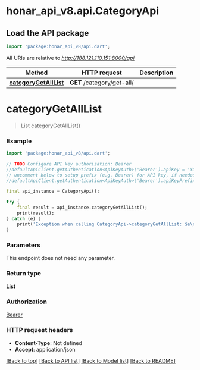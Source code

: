 # honar_api_v8.api.CategoryApi

## Load the API package

```dart
import 'package:honar_api_v8/api.dart';
```

All URIs are relative to *http://188.121.110.151:8000/api*

Method | HTTP request | Description
------------- | ------------- | -------------
[**categoryGetAllList**](CategoryApi.md#categorygetalllist) | **GET** /category/get-all/ |

# **categoryGetAllList**

> List<Category> categoryGetAllList()

### Example

```dart
import 'package:honar_api_v8/api.dart';

// TODO Configure API key authorization: Bearer
//defaultApiClient.getAuthentication<ApiKeyAuth>('Bearer').apiKey = 'YOUR_API_KEY';
// uncomment below to setup prefix (e.g. Bearer) for API key, if needed
//defaultApiClient.getAuthentication<ApiKeyAuth>('Bearer').apiKeyPrefix = 'Bearer';

final api_instance = CategoryApi();

try {
    final result = api_instance.categoryGetAllList();
    print(result);
} catch (e) {
    print('Exception when calling CategoryApi->categoryGetAllList: $e\n');
}
```

### Parameters
This endpoint does not need any parameter.

### Return type

[**List<Category>**](Category.md)

### Authorization

[Bearer](../README.md#Bearer)

### HTTP request headers

- **Content-Type**: Not defined
- **Accept**: application/json

[[Back to top]](#) [[Back to API list]](../README.md#documentation-for-api-endpoints) [[Back to Model list]](../README.md#documentation-for-models) [[Back to README]](../README.md)

